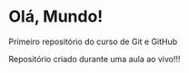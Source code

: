 # Olá, Mundo!
 Primeiro repositório do curso de  Git e GitHub

Repositório criado durante uma aula ao vivo!!!